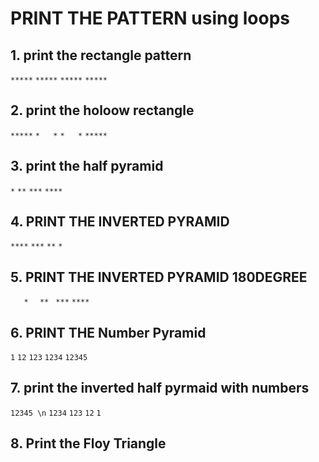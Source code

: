 # PRINT THE PATTERN using loops

## 1. print the rectangle pattern
`*****`
`*****`
`*****`
`*****`

## 2. print the holoow rectangle
`*****`
`*   *`
`*   *`
`*****`

## 3. print the half pyramid 
`*`
`**`
`***`
`****`

## 4. PRINT THE INVERTED PYRAMID
`****`
`***`
`**`
`*`

## 5. PRINT THE INVERTED PYRAMID 180DEGREE
`   *`
`  **`
` ***`
`****`

## 6. PRINT THE Number Pyramid
`1`
`12`
`123`
`1234`
`12345`

## 7. print the inverted half pyrmaid with numbers
`12345 \n`
`1234`
`123`
`12`
`1`

## 8. Print the Floy Triangle
